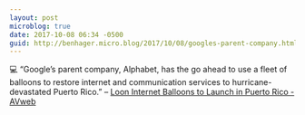 ```yaml
---
layout: post
microblog: true
date: 2017-10-08 06:34 -0500
guid: http://benhager.micro.blog/2017/10/08/googles-parent-company.html
---
```

💻 “Google’s parent company, Alphabet, has the go ahead to use a fleet of balloons to restore internet and communication services to hurricane-devastated Puerto Rico.” – [Loon Internet Balloons to Launch in Puerto Rico - AVweb](https://www.avweb.com/avwebflash/news/Loon-Internet-Balloons-to-Launch-in-Puerto-Rico-229725-1.html)
